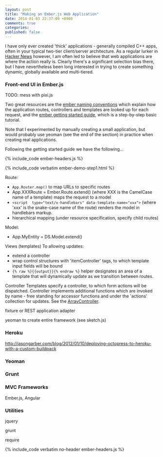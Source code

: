 ```yaml
---
layout: post
title: "Making an Ember.js Web Application"
date: 2014-01-03 22:37:09 +0900
comments: true
categories: 
published: false
---
```


I have only ever created 'thick' applications - generally compiled C++ apps, often in your typical two-tier client/server architecture. As a regular lurker in [Hacker News](http://ycombinator.com) however, I am often led to believe that web applications are where the action really is. Clearly there's a significant selection bias there, but I have nevertheless been long interested in trying to create something dynamic, globally available and multi-tiered.

### Front-end UI in Ember.js

TODO: mess with pixi.js

Two great resources are the [ember naming conventions](http://emberjs.com/guides/concepts/naming-conventions/) which explain how the application routes, controllers and templates are looked up for each request, and the [ember getting started guide](started/adding-a-route-and-template/), which is a step-by-step basic tutorial.

Note that I experimented by manually creating a small application, but would probably use yeoman (see the end of the section) in practice when creating real applications. 

Following the getting started guide we have the following...

{% include_code ember-headers.js %}

{% include_code verbatim ember-demo-step1.html %}

Route: 

- `App.Router.map()` to map URLs to specific routes
- App.XXXRoute = Ember.Route.extend() (where XXX is the CamelCase name of a template) maps the request to a model
- `<script  type="text/x-handlebars" data-template-name="xxx">` (where 'xxx' is the snake-case name of the route) renders the model in handlebars markup.
- hierarchical mapping (under resource specification, specify child routes)

Model:

- App.MyEntity = DS.Model.extend()

Views (templates)
To allowing updates:

- extend a controller
- wrap control structures with 'itemController' tags, to which template input fields will be bound
- `{% raw %}{{output}}{% endraw %}` helper designates an area of a template that will dynamically update as we transition between routes.

Controller
Templates specify a controller, to which form actions will be dispatched. Controller implements additional functions which are invoked by name - free standing for accessor functions and under the 'actions' collection for updates. See the [ArrayController](http://emberjs.com/api/classes/Ember.ArrayController.html#method_filterProperty).

fixture or REST application adapter

yeoman to create entire framework (see sketch.js)

### Heroku
http://jasongarber.com/blog/2012/01/10/deploying-octopress-to-heroku-with-a-custom-buildpack

### Yeoman

### Grunt

### MVC Frameworks

Ember.js, Angular

### Utilities

jquery

grunt

require

{% include_code verbatim no-header ember-headers.js %}

